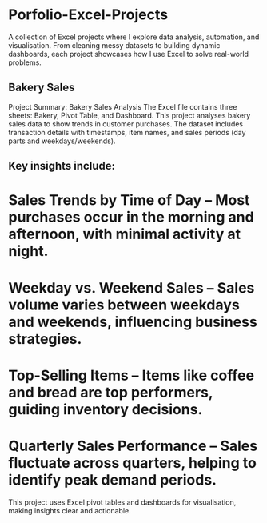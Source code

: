 # Porfolio-Excel-Projects
A collection of Excel projects where I explore data analysis, automation, and visualisation. From cleaning messy datasets to building dynamic dashboards, each project showcases how I use Excel to solve real-world problems. 

## Bakery Sales
Project Summary: Bakery Sales Analysis
The Excel file contains three sheets: Bakery, Pivot Table, and Dashboard.
This project analyses bakery sales data to show trends in customer purchases. The dataset includes transaction details with timestamps, item names, and sales periods (day parts and weekdays/weekends). 
## Key insights include:
# Sales Trends by Time of Day – Most purchases occur in the morning and afternoon, with minimal activity at night.
# Weekday vs. Weekend Sales – Sales volume varies between weekdays and weekends, influencing business strategies.
# Top-Selling Items – Items like coffee and bread are top performers, guiding inventory decisions.
# Quarterly Sales Performance – Sales fluctuate across quarters, helping to identify peak demand periods.

This project uses Excel pivot tables and dashboards for visualisation, making insights clear and actionable.
